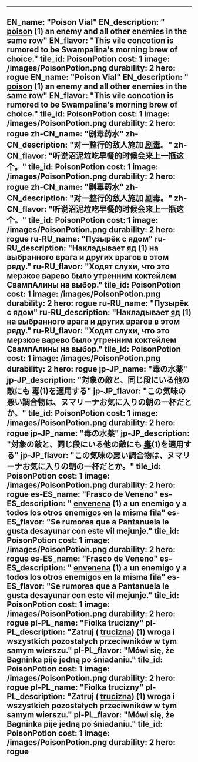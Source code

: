 ---

EN_name: "Poison Vial"
EN_description: " <u>poison</u> (1) an enemy and all other enemies in the same row"
EN_flavor: "This vile concotion is rumored to be Swampalina's morning brew of choice."
tile_id: PoisonPotion
cost: 1
image: /images/PoisonPotion.png
durability: 2
hero: rogue
EN_name: "Poison Vial"
EN_description: " <u>poison</u> (1) an enemy and all other enemies in the same row"
EN_flavor: "This vile concotion is rumored to be Swampalina's morning brew of choice."
tile_id: PoisonPotion
cost: 1
image: /images/PoisonPotion.png
durability: 2
hero: rogue
zh-CN_name: "剧毒药水"
zh-CN_description: "对一整行的敌人施加 <u>剧毒</u>。"
zh-CN_flavor: "听说沼泥垃吃早餐的时候会来上一瓶这个。"
tile_id: PoisonPotion
cost: 1
image: /images/PoisonPotion.png
durability: 2
hero: rogue
zh-CN_name: "剧毒药水"
zh-CN_description: "对一整行的敌人施加 <u>剧毒</u>。"
zh-CN_flavor: "听说沼泥垃吃早餐的时候会来上一瓶这个。"
tile_id: PoisonPotion
cost: 1
image: /images/PoisonPotion.png
durability: 2
hero: rogue
ru-RU_name: "Пузырёк с ядом"
ru-RU_description: "Накладывает  <u>яд</u> (1) на выбранного врага и других врагов в этом ряду."
ru-RU_flavor: "Ходят слухи, что это мерзкое варево было утренним коктейлем СвампАлины на выбор."
tile_id: PoisonPotion
cost: 1
image: /images/PoisonPotion.png
durability: 2
hero: rogue
ru-RU_name: "Пузырёк с ядом"
ru-RU_description: "Накладывает  <u>яд</u> (1) на выбранного врага и других врагов в этом ряду."
ru-RU_flavor: "Ходят слухи, что это мерзкое варево было утренним коктейлем СвампАлины на выбор."
tile_id: PoisonPotion
cost: 1
image: /images/PoisonPotion.png
durability: 2
hero: rogue
jp-JP_name: "毒の水薬"
jp-JP_description: "対象の敵と、同じ段にいる他の敵にも <u>毒</u>(1)を適用する"
jp-JP_flavor: "この気味の悪い調合物は、ヌマリーナお気に入りの朝の一杯だとか。"
tile_id: PoisonPotion
cost: 1
image: /images/PoisonPotion.png
durability: 2
hero: rogue
jp-JP_name: "毒の水薬"
jp-JP_description: "対象の敵と、同じ段にいる他の敵にも <u>毒</u>(1)を適用する"
jp-JP_flavor: "この気味の悪い調合物は、ヌマリーナお気に入りの朝の一杯だとか。"
tile_id: PoisonPotion
cost: 1
image: /images/PoisonPotion.png
durability: 2
hero: rogue
es-ES_name: "Frasco de Veneno"
es-ES_description: " <u>envenena</u> (1) a un enemigo y a todos los otros enemigos en la misma fila"
es-ES_flavor: "Se rumorea que a Pantanuela le gusta desayunar con este vil mejunje."
tile_id: PoisonPotion
cost: 1
image: /images/PoisonPotion.png
durability: 2
hero: rogue
es-ES_name: "Frasco de Veneno"
es-ES_description: " <u>envenena</u> (1) a un enemigo y a todos los otros enemigos en la misma fila"
es-ES_flavor: "Se rumorea que a Pantanuela le gusta desayunar con este vil mejunje."
tile_id: PoisonPotion
cost: 1
image: /images/PoisonPotion.png
durability: 2
hero: rogue
pl-PL_name: "Fiolka trucizny"
pl-PL_description: "Zatruj ( <u>trucizna</u>) (1) wroga i wszystkich pozostałych przeciwników w tym samym wierszu."
pl-PL_flavor: "Mówi się, że Bagninka pije jedną po śniadaniu."
tile_id: PoisonPotion
cost: 1
image: /images/PoisonPotion.png
durability: 2
hero: rogue
pl-PL_name: "Fiolka trucizny"
pl-PL_description: "Zatruj ( <u>trucizna</u>) (1) wroga i wszystkich pozostałych przeciwników w tym samym wierszu."
pl-PL_flavor: "Mówi się, że Bagninka pije jedną po śniadaniu."
tile_id: PoisonPotion
cost: 1
image: /images/PoisonPotion.png
durability: 2
hero: rogue
---